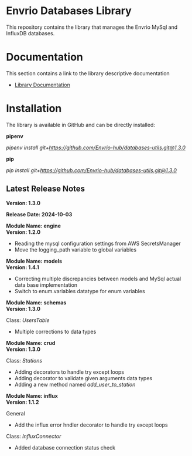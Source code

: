 # Envrio Databases Library

This repository contains the library that manages the Envrio MySql and InfluxDB databases.

# Documentation

This section contains a link to the library descriptive documentation
+ <a href="https://envrio.org/documentation/databases_library/dl_doc.html">Library Documentation</a>

# Installation

The library is available in GitHub and can be directly installed:<br>

**pipenv**

*pipenv install git+https://github.com/Envrio-hub/databases-utils.git@1.3.0*

**pip**

*pip install git+https://github.com/Envrio-hub/databases-utils.git@1.3.0*

## Latest Release Notes

**Version: 1.3.0**

**Release Date: 2024-10-03**

**Module Name: engine**
<br>
**Version: 1.2.0**

+ Reading the mysql configuration settings from AWS SecretsManager
+ Move the logging_path variable to global variables

**Module Name: models**
<br>
**Version: 1.4.1**

+ Correcting multiple discrepancies between models and MySql actual data base implementation
+ Switch to enum.variables datatype for enum variables

**Module Name: schemas**
<br>
**Version: 1.3.0**

Class: *UsersTable*
+ Multiple corrections to data types

**Module Name: crud**
<br>
**Version: 1.3.0**

Class: *Stations*
+ Adding decorators to handle try except loops
+ Adding decorator to validate given arguments data types
+ Adding a new method named *add_user_to_station*

**Module Name: influx**
<br>
**Version: 1.1.2**

General
+ Add the influx error hndler decorator to handle try except loops

Class: *InfluxConnector*
+ Added database connection status check
